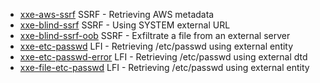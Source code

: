 
- [xxe-aws-ssrf](https://github.com/edoardottt/secfiles/blob/main/xml/xxe-aws-ssrf) SSRF - Retrieving AWS metadata
- [xxe-blind-ssrf](https://github.com/edoardottt/secfiles/blob/main/xml/xxe-blind-ssrf) SSRF - Using SYSTEM external URL
- [xxe-blind-ssrf-oob](https://github.com/edoardottt/secfiles/blob/main/xml/xxe-blind-ssrf-oob) SSRF - Exfiltrate a file from an external server
- [xxe-etc-passwd](https://github.com/edoardottt/secfiles/blob/main/xml/xxe-etc-passwd) LFI - Retrieving /etc/passwd using external entity
- [xxe-etc-passwd-error](https://github.com/edoardottt/secfiles/blob/main/xml/xxe-etc-passwd-error) LFI - Retrieving /etc/passwd using external dtd
- [xxe-file-etc-passwd](https://github.com/edoardottt/secfiles/blob/main/xml/xxe-file-etc-passwd) LFI - Retrieving /etc/passwd using external entity
